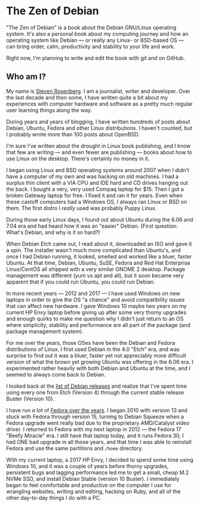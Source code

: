 # The Zen of Debian

"The Zen of Debian" is a book about the Debian GNU/Linux operating system. It's also a personal book about my computing journey and how an operating system like Debian — or really any Linux- or BSD-based OS — can bring order, calm, productivity and stability to your life and work.

Right now, I'm planning to write and edit the book with git and on GitHub.

## Who am I?

My name is [Steven Rosenberg](http://passthejoe.net). I am a journalist, writer and developer. Over the last decade and then some, I have written quite a bit about my experiences with computer hardware and software as a pretty much regular user learning things along the way.

During years and years of blogging, I have written hundreds of posts about Debian, Ubuntu, Fedora and other Linux distributions. I haven't counted, but I probably wrote more than 100 posts about OpenBSD.

I'm sure I've written about the drought in Linux book publishing, and I know that few are writing — and even fewer are publishing — books about how to use Linux on the desktop. There's certainly no money in it.

I began using Linux and BSD operating systems around 2007 when I didn't have a computer of my own and was hacking on old machines. I had a surplus thin client with a VIA CPU and IDE hard and CD drives hanging out the back. I bought a very, very used Compaq laptop for $15. Then I got a broken Gateway laptop for free. I fixed it and ran it for years. Even when these castoff computers had a Windows OS, I always ran Linux or BSD on them. The first distro I _really_ used was probably Puppy Linux. 

During those early Linux days, I found out about Ubuntu during the 6.06 and 7.04 era and had heard how it was an "easier" Debian. (First question: What's Debian, and why is it so hard?)

When Debian Etch came out, I read about it, downloaded an ISO and gave it a spin. The installer wasn't much more complicated than Ubuntu's, and once I had Debian running, it looked, smelled and worked like a bluer, faster Ubuntu. At that time, Debian, Ubuntu, SuSE, Fedora and Red Hat Enterprise Linux/CentOS all shipped with a very similar GNOME 2 desktop. Package management was different (yum vs apt and all), but it soon became very apparent that if you could run Ubuntu, you could run Debian.

In more recent years — 2012 and 2017 — I have used Windows on new laptops in order to give the OS "a chance" and avoid compatibility issues that can affect new hardware. I gave Windows 10 maybe two years on my current HP Envy laptop before giving up after some very thorny upgrades and enough quirks to make me question why I didn't just return to an OS where simplicity, stability and performance are all part of the package (and package management system).

For me over the years, those OSes have been the Debian and Fedora distributions of Linux. I first used Debian in the 4.0 "Etch" era, and was surprise to find out it was a bluer, faster yet not appreciably more difficult version of what the brown yet growing Ubuntu was offering in the 6.06 era. I experimented rather heavily with both Debian and Ubuntu at the time, and I seemed to always come back to Debian.

I looked back at the [list of Debian releases](https://wiki.debian.org/DebianReleases) and realize that I've spent time using every one from Etch (Version 4) through the current stable release Buster (Version 10).

I have run _a lot_ of [Fedora over the years](https://en.wikipedia.org/wiki/Fedora_version_history). I began 2010 with version 13 and stuck with Fedora through version 15, turning to Debian Squeeze when a Fedora upgrade went really bad due to the proprietary AMD/Catalyst video driver. I returned to Fedora with my next laptop in 2012 — the Fedora 17 "Beefy Miracle" era. I still have that laptop today, and it runs Fedora 30, I had ONE bad upgrade in all those years, and that time I was able to reinstall Fedora and use the same partitions and `/home` directory.  

With my current laptop, a 2017 HP Envy, I decided to spend some time using Windows 10, and it was a couple of years before thorny upgrades, persistent bugs and lagging performance led me to get a small, cheap M.2 NVMe SSD, and install Debian Stable (version 10 Buster). I immediately began to feel comfortable and productive on the computer I use for wrangling websites, writing and editing, hacking on Ruby, and all of the other day-to-day things I do with a PC.  
